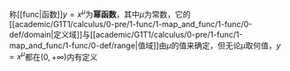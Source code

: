 称[[func|函数]]$y=x^\mu$为**幂函数**，其中$\mu$为常数，它的[[academic/G1T1/calculus/0-pre/1-func/1-map_and_func/1-func/0-def/domain|定义域]]与[[academic/G1T1/calculus/0-pre/1-func/1-map_and_func/1-func/0-def/range|值域]]由$\mu$的值来确定，但无论$\mu$取何值，$y=x^\mu$都在$(0,+\infty)$内有定义
